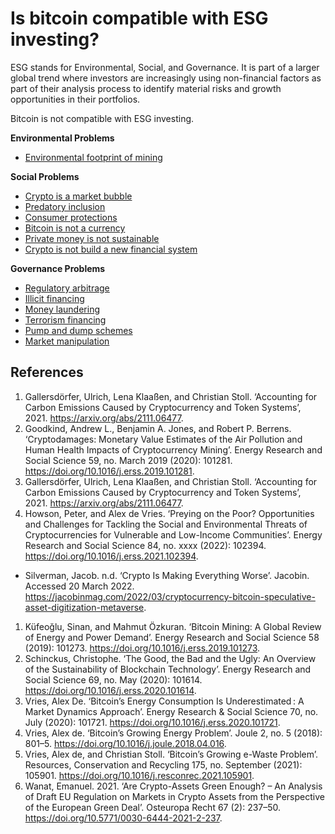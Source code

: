 # Is bitcoin compatible with ESG investing?
ESG stands for Environmental, Social, and Governance. It is part of a larger global trend where investors are increasingly using non-financial factors as part of their analysis process to identify material risks and growth opportunities in their portfolios.

Bitcoin is not compatible with ESG investing.

**Environmental Problems**

* [Environmental footprint of mining](is-environmental-footprint.md)

**Social Problems**

* [Crypto is a market bubble](is-bubble.md)
* [Predatory inclusion](is-predatory.md)
* [Consumer protections](is-consumer-protections.md)
* [Bitcoin is not a currency](is-bitcoin-currency.md)
* [Private money is not sustainable](is-private-money.md)
* [Crypto is not build a new financial system](is-new-financial-system.md)

**Governance Problems**

* [Regulatory arbitrage](../concepts/regulatory-arbitrage.md)
* [Illicit financing](../concepts/illicit-financing.md)
* [Money laundering](../concepts/money-laundering.md)
* [Terrorism financing](../concepts/ctf.md)
* [Pump and dump schemes](../concepts/pump-and-dump.md)
* [Market manipulation](../concepts/market-manipulation.md)

## References
1. Gallersdörfer, Ulrich, Lena Klaaßen, and Christian Stoll. ‘Accounting for Carbon Emissions Caused by Cryptocurrency and Token Systems’, 2021. https://arxiv.org/abs/2111.06477.
1. Goodkind, Andrew L., Benjamin A. Jones, and Robert P. Berrens. ‘Cryptodamages: Monetary Value Estimates of the Air Pollution and Human Health Impacts of Cryptocurrency Mining’. Energy Research and Social Science 59, no. March 2019 (2020): 101281. https://doi.org/10.1016/j.erss.2019.101281.
1. Gallersdörfer, Ulrich, Lena Klaaßen, and Christian Stoll. ‘Accounting for Carbon Emissions Caused by Cryptocurrency and Token Systems’, 2021. https://arxiv.org/abs/2111.06477.
1. Howson, Peter, and Alex de Vries. ‘Preying on the Poor? Opportunities and Challenges for Tackling the Social and Environmental Threats of Cryptocurrencies for Vulnerable and Low-Income Communities’. Energy Research and Social Science 84, no. xxxx (2022): 102394. https://doi.org/10.1016/j.erss.2021.102394.
* Silverman, Jacob. n.d. ‘Crypto Is Making Everything Worse’. Jacobin. Accessed 20 March 2022. https://jacobinmag.com/2022/03/cryptocurrency-bitcoin-speculative-asset-digitization-metaverse.
1. Küfeoğlu, Sinan, and Mahmut Özkuran. ‘Bitcoin Mining: A Global Review of Energy and Power Demand’. Energy Research and Social Science 58 (2019): 101273. https://doi.org/10.1016/j.erss.2019.101273.
1. Schinckus, Christophe. ‘The Good, the Bad and the Ugly: An Overview of the Sustainability of Blockchain Technology’. Energy Research and Social Science 69, no. May (2020): 101614. https://doi.org/10.1016/j.erss.2020.101614.
1. Vries, Alex De. ‘Bitcoin’s Energy Consumption Is Underestimated : A Market Dynamics Approach’. Energy Research & Social Science 70, no. July (2020): 101721. https://doi.org/10.1016/j.erss.2020.101721.
1. Vries, Alex de. ‘Bitcoin’s Growing Energy Problem’. Joule 2, no. 5 (2018): 801–5. https://doi.org/10.1016/j.joule.2018.04.016.
1. Vries, Alex de, and Christian Stoll. ‘Bitcoin’s Growing e-Waste Problem’. Resources, Conservation and Recycling 175, no. September (2021): 105901. https://doi.org/10.1016/j.resconrec.2021.105901.
1. Wanat, Emanuel. 2021. ‘Are Crypto-Assets Green Enough? – An Analysis of Draft EU Regulation on Markets in Crypto Assets from the Perspective of the European Green Deal’. Osteuropa Recht 67 (2): 237–50. https://doi.org/10.5771/0030-6444-2021-2-237.